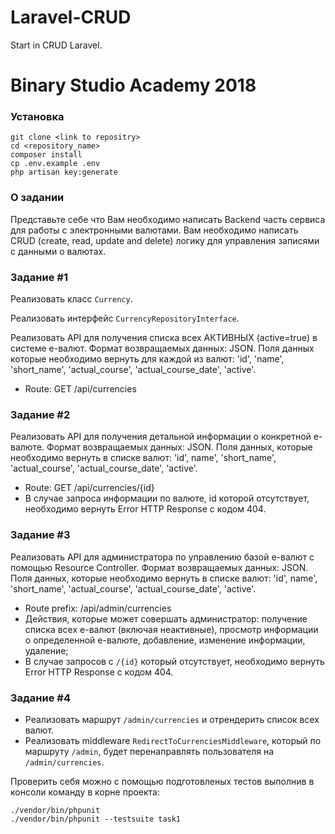 # Laravel-CRUD
Start in CRUD Laravel.
# Binary Studio Academy 2018

### Установка

```
git clone <link to repositry>
cd <repository_name>
composer install
cp .env.example .env
php artisan key:generate
```

### О задании

Представьте себе что Вам необходимо написать Backend часть сервиса для работы с электронными валютами. 
Вам необходимо написать CRUD (create, read, update and delete) логику для управления записями с данными о валютах.

### Задание #1

Реализовать класс `Currency`.

Реализовать интерфейс `CurrencyRepositoryInterface`. 

Реализовать API для получения списка всех АКТИВНЫХ (active=true) в системе е-валют. Формат возвращаемых данных: JSON.
Поля данных которые необходимо вернуть для каждой из валют: 'id', 'name', 'short_name', 'actual_course', 
'actual_course_date', 'active'.

* Route: GET /api/currencies

### Задание #2

Реализовать API для получения детальной информации о конкретной е-валюте. Формат возвращаемых данных: JSON.
Поля данных, которые необходимо вернуть в списке валют: 'id', name', 'short_name', 'actual_course', 'actual_course_date', 'active'.

* Route: GET /api/currencies/{id}
* В случае запроса информации по валюте, id которой отсутствует, необходимо вернуть Error HTTP Response с кодом 404.

### Задание #3

Реализовать API для администратора по управлению базой е-валют с помощью Resource Controller. Формат возвращаемых данных: JSON.
Поля данных, которые необходимо вернуть в списке валют: 'id', name', 'short_name', 'actual_course', 'actual_course_date', 'active'.

* Route prefix: /api/admin/currencies
* Действия, которые может совершать администратор: получение списка всех е-валют (включая неактивные),
просмотр информации о определенной е-валюте, добавление, изменение информации, удаление;
* В случае запросов c `/{id}` который отсутствует, необходимо вернуть Error HTTP Response с кодом 404.

### Задание #4

* Реализовать маршрут `/admin/currencies` и отрендерить список всех валют.
* Реализовать middleware `RedirectToCurrenciesMiddleware`, который по маршруту `/admin`, будет перенаправлять пользователя на `/admin/currencies`. 

Проверить себя можно с помощью подготовленых тестов выполнив в консоли команду в корне проекта:

```
./vendor/bin/phpunit
./vendor/bin/phpunit --testsuite task1
```
